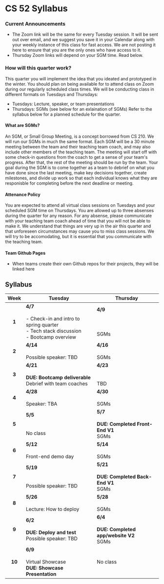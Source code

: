 # CS 52 Syllabus

### Current Announcements
- The Zoom link will be the same for every Tuesday session. It will be sent out over email, and we suggest you save it in your Calendar along with your weekly instance of this class for fast access. We are not posting it here to ensure that you are the only ones who have access to it.
- Thursday Zoom links will depend on your SGM time. Read below.

### How will this quarter work?
This quarter you will implement the idea that you ideated and prototyped in the winter. You should plan on being available for to attend class on Zoom during our regularly scheduled class times. We will be conducting class in different formats on Tuesdays and Thursdays:
* Tuesdays: Lecture, speaker, or team presentations
* Thursdays: SGMs (see below for an exlaination of SGMs)
Refer to the syllabus below for a planned schedule for the quarter.

#### What are SGMs?
An SGM, or Small Group Meeting, is a concept borrowed from CS 210. We will run our SGMs in much the same format. Each SGM will be a 30 minute meeting between the team and their teaching team coach, and may also include other members of the teaching team. The meeting will start off with some check-in questions from the coach to get a sense of your team's progress. After that, the rest of the meeting should be run by the team. Your goal during the SGM is to come together as a team to debrief on what you have done since the last meeting, make key decisions together, create milestones, and divide up work so that each individual knows what they are responisble for completing before the next deadline or meeting.

#### Attenance Policy
You are expected to attend all virtual class sessions on Tuesdays and your scheduled SGM time on Thursdays. You are allowed up to three absenses during the quarter for any reason. For any absense, please communicate with your teaching team coach ahead of time that you will not be able to make it. We understand that things are very up in the air this quarter and that unforeseen circumstances may cause you to miss class sessions. We will try to be accomodating, but it is essential that you communicate with the teaching team.

#### Team Github Pages
- When teams create their own Github repos for their projects, they will be linked here

## Syllabus
Week | Tuesday | Thursday
:-: | --- | --- 
**1** | **4/7**<br><br>- Check-in and intro to spring quarter<br>- Tech stack discussion<br>- Bootcamp overview | **4/9**<br><br><br><br>SGMs
**2** | **4/14**<br><br>Possible speaker: TBD | **4/16**<br><br>SGMs
**3** | **4/21**<br><br>**DUE: Bootcamp deliverable**<br>Debrief with team coaches | **4/23**<br><br><br>TBD
**4** | **4/28**<br><br>Speaker: TBA | **4/30**<br><br>SGMs
**5** | **5/5**<br><br><br>No class | **5/7**<br><br>**DUE: Completed Front-End V1**<br> SGMs
**6** | **5/12**<br><br>Front-end demo day | **5/14**<br><br>SGMs
**7** | **5/19**<br><br><br>Possible speaker: TBD | **5/21**<br><br>**DUE: Completed Back-End V1**<br>SGMs
**8** | **5/26**<br><br>Lecture: How to deploy | **5/28**<br><br>SGMs
**9** | **6/2**<br><br>**DUE: Deploy and test**<br>Possible speaker: TBD | **6/4**<br><br>**DUE: Completed app/website V2**<br>SGMs
**10** | **6/9**<br><br>Virtual Showcase<br>**DUE: Showcase Presentation** | No class
